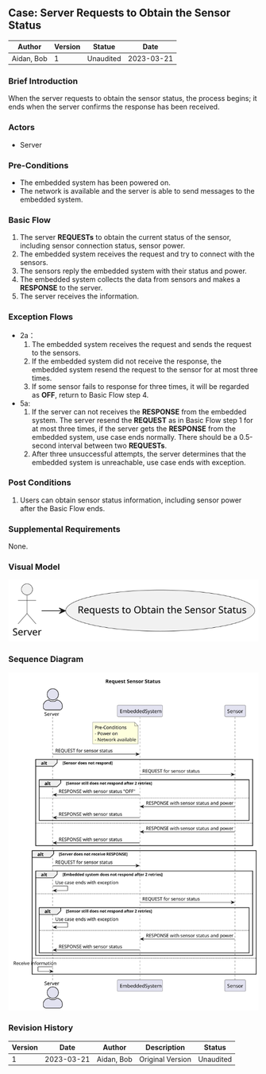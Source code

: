 

## Case: Server Requests to Obtain the Sensor Status

| Author     | Version | Statue    | Date       |
| ---------- | ------- | --------- | ---------- |
| Aidan, Bob | 1       | Unaudited | 2023-03-21 |

### Brief Introduction

When the server requests to obtain the sensor status, the process begins; it ends when the server confirms the response has been received.

### Actors

- Server

### Pre-Conditions

- The embedded system has been powered on.
- The network is available and the server is able to send messages to the embedded system.

### Basic Flow

1. The server **REQUESTs** to obtain the current status of the sensor, including sensor connection status, sensor power.
2. The embedded system receives the request and try to connect with the sensors.
2. The sensors reply the embedded system with their status and power.
2. The embedded system collects the data from sensors and makes a **RESPONSE** to the server.
3. The server receives the information.

### Exception Flows

- 2a：
  1. The embedded system receives the request and sends the request to the sensors.
  2. If the embedded system did not receive the response, the embedded system resend the request to the sensor for at most three times.
  2. If some sensor fails to response for three times, it will be regarded as **OFF**, return to Basic Flow step 4.
- 5a:
  1. If the server can not receives the **RESPONSE** from the embedded system. The server resend the **REQUEST** as in Basic Flow step 1 for at most three times, if the server gets the **RESPONSE** from the embedded system, use case ends normally. There should be a 0.5-second interval between two **REQUESTs**.
  2. After three unsuccessful attempts, the server determines that the embedded system is unreachable, use case ends with exception.

### Post Conditions

1. Users can obtain sensor status information, including sensor power after the Basic Flow ends.

### Supplemental Requirements

None.

### Visual Model

<img src="./Server Requests Sensor Status.svg" style="zoom:150%;" />

### Sequence Diagram

<img src="./RequestSensorStatus.svg" />

### Revision History

| Version | Date       | Author     | Description      | Status    |
| ------- | ---------- | ---------- | ---------------- | --------- |
| 1       | 2023-03-21 | Aidan, Bob | Original Version | Unaudited |

